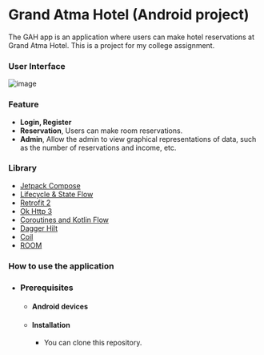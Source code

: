 # Grand Atma Hotel (Android project)
The GAH app is an application where users can make hotel reservations at Grand Atma Hotel. This is a project for my college assignment.

### User Interface
![image](https://github.com/LibrioX/gah_mobile/assets/106506074/a3e836ab-16d3-401e-8a06-9e0f97d5e8be)


    
### Feature
- **Login, Register**
- **Reservation**, Users can make room reservations.
- **Admin**, Allow the admin to view graphical representations of data, such as the number of reservations and income, etc.

### Library
  - [Jetpack Compose]([https://developer.android.com/jetpack/androidx/releases/lifecycle](https://developer.android.com/courses/jetpack-compose/course?gad_source=1&gclid=CjwKCAiA6KWvBhAREiwAFPZM7mjxwGp0KCtGhQZU-rRuD9MvPLhLGTnw7k6Rr519ncK1h8Z5r-LvRxoC8aYQAvD_BwE&gclsrc=aw.ds&hl=id))
  - [Lifecycle & State Flow](https://developer.android.com/kotlin/flow/stateflow-and-sharedflow)
  - [Retrofit 2](https://square.github.io/retrofit/)
  - [Ok Http 3](https://square.github.io/okhttp/)
  - [Coroutines and Kotlin Flow ](https://developer.android.com/kotlin/coroutines)
  - [Dagger Hilt](https://dagger.dev/hilt/)
  - [Coil](https://coil-kt.github.io/coil/)
  - [ROOM](https://developer.android.com/training/data-storage/room)


    
### How to use the application
- ### Prerequisites
    - #### Android devices
    - #### Installation
      - You can clone this repository.
